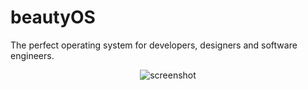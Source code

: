 # beautyOS
The perfect operating system for developers, designers and software engineers. 
<center>
  
<img src="https://media1.tenor.com/images/467d353f7e2d43563ce13fddbb213709/tenor.gif?itemid=12136175" alt="screenshot"/>

</center>
